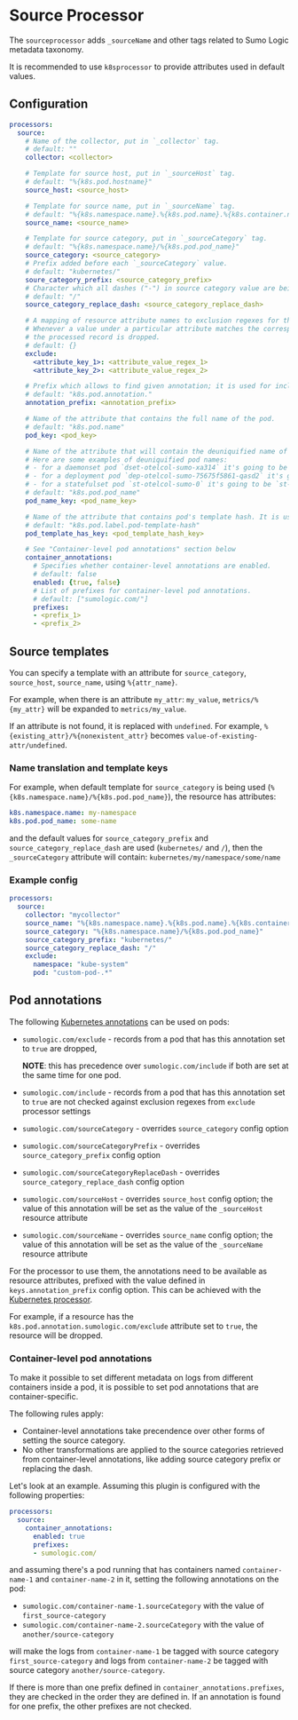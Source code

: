 # Source Processor

The `sourceprocessor` adds `_sourceName` and other tags related to Sumo Logic metadata taxonomy.

It is recommended to use `k8sprocessor` to provide attributes used in default values.

## Configuration

```yaml
processors:
  source:
    # Name of the collector, put in `_collector` tag.
    # default: ""
    collector: <collector>

    # Template for source host, put in `_sourceHost` tag.
    # default: "%{k8s.pod.hostname}"
    source_host: <source_host>

    # Template for source name, put in `_sourceName` tag.
    # default: "%{k8s.namespace.name}.%{k8s.pod.name}.%{k8s.container.name}"
    source_name: <source_name>

    # Template for source category, put in `_sourceCategory` tag.
    # default: "%{k8s.namespace.name}/%{k8s.pod.pod_name}"
    source_category: <source_category>
    # Prefix added before each `_sourceCategory` value.
    # default: "kubernetes/"
    soure_category_prefix: <source_category_prefix>
    # Character which all dashes ("-") in source category value are being replaced to.
    # default: "/"
    source_category_replace_dash: <source_category_replace_dash>

    # A mapping of resource attribute names to exclusion regexes for the attribute values.
    # Whenever a value under a particular attribute matches the corresponding regex,
    # the processed record is dropped.
    # default: {}
    exclude:
      <attribute_key_1>: <attribute_value_regex_1>
      <attribute_key_2>: <attribute_value_regex_2>

    # Prefix which allows to find given annotation; it is used for including/excluding pods, among other attributes.
    # default: "k8s.pod.annotation."
    annotation_prefix: <annotation_prefix>

    # Name of the attribute that contains the full name of the pod.
    # default: "k8s.pod.name"
    pod_key: <pod_key>

    # Name of the attribute that will contain the deuniquified name of the pod.
    # Here are some examples of deuniquified pod names:
    # - for a daemonset pod `dset-otelcol-sumo-xa314` it's going to be `dset-otelcol-sumo`
    # - for a deployment pod `dep-otelcol-sumo-75675f5861-qasd2` it's going to be `dep-otelcol-sumo`
    # - for a statefulset pod `st-otelcol-sumo-0` it's going to be `st-otelcol-sumo`
    # default: "k8s.pod.pod_name"
    pod_name_key: <pod_name_key>

    # Name of the attribute that contains pod's template hash. It is used for pod name extraction.
    # default: "k8s.pod.label.pod-template-hash"
    pod_template_has_key: <pod_template_hash_key>

    # See "Container-level pod annotations" section below
    container_annotations:
      # Specifies whether container-level annotations are enabled.
      # default: false
      enabled: {true, false}
      # List of prefixes for container-level pod annotations.
      # default: ["sumologic.com/"]
      prefixes:
      - <prefix_1>
      - <prefix_2>
```

## Source templates

You can specify a template with an attribute for `source_category`, `source_host`, `source_name`, using `%{attr_name}`.

For example, when there is an attribute `my_attr`: `my_value`, `metrics/%{my_attr}`
will be expanded to `metrics/my_value`.

If an attribute is not found, it is replaced with `undefined`.
For example, `%{existing_attr}/%{nonexistent_attr}` becomes `value-of-existing-attr/undefined`.

### Name translation and template keys

For example, when default template for `source_category` is being used (`%{k8s.namespace.name}/%{k8s.pod.pod_name}`),
the resource has attributes:

```yaml
k8s.namespace.name: my-namespace
k8s.pod.pod_name: some-name
```

and the default values for `source_category_prefix` and `source_category_replace_dash` are used (`kubernetes/` and `/`),
then the `_sourceCategory` attribute will contain: `kubernetes/my/namespace/some/name`

### Example config

```yaml
processors:
  source:
    collector: "mycollector"
    source_name: "%{k8s.namespace.name}.%{k8s.pod.name}.%{k8s.container.name}"
    source_category: "%{k8s.namespace.name}/%{k8s.pod.pod_name}"
    source_category_prefix: "kubernetes/"
    source_category_replace_dash: "/"
    exclude:
      namespace: "kube-system"
      pod: "custom-pod-.*"
```

## Pod annotations

The following [Kubernetes annotations][k8s_annotations_doc] can be used on pods:

- `sumologic.com/exclude` - records from a pod that has this annotation set to
  `true` are dropped,

  **NOTE**: this has precedence over `sumologic.com/include` if both are set at
  the same time for one pod.

- `sumologic.com/include` - records from a pod that has this annotation set to
  `true` are not checked against exclusion regexes from `exclude` processor settings

- `sumologic.com/sourceCategory` - overrides `source_category` config option
- `sumologic.com/sourceCategoryPrefix` - overrides `source_category_prefix` config option
- `sumologic.com/sourceCategoryReplaceDash` - overrides `source_category_replace_dash` config option
- `sumologic.com/sourceHost` - overrides `source_host` config option;
  the value of this annotation will be set as the value of the `_sourceHost` resource attribute
- `sumologic.com/sourceName` - overrides `source_name` config option;
  the value of this annotation will be set as the value of the `_sourceName` resource attribute

For the processor to use them, the annotations need to be available as resource
attributes, prefixed with the value defined in `keys.annotation_prefix` config option.
This can be achieved with the [Kubernetes processor](../k8sprocessor).

For example, if a resource has the `k8s.pod.annotation.sumologic.com/exclude`
attribute set to `true`, the resource will be dropped.

[k8s_annotations_doc]: https://kubernetes.io/docs/concepts/overview/working-with-objects/annotations/

### Container-level pod annotations

To make it possible to set different metadata on logs from different containers inside a pod,
it is possible to set pod annotations that are container-specific.

The following rules apply:

- Container-level annotations take precendence over other forms of setting the source category.
- No other transformations are applied to the source categories retrieved from container-level annotations,
like adding source category prefix or replacing the dash.

Let's look at an example. Assuming this plugin is configured with the following properties:

```yaml
processors:
  source:
    container_annotations:
      enabled: true
      prefixes:
      - sumologic.com/
```

and assuming there's a pod running that has containers named `container-name-1` and `container-name-2` in it,
setting the following annotations on the pod:

- `sumologic.com/container-name-1.sourceCategory` with the value of `first_source-category`
- `sumologic.com/container-name-2.sourceCategory` with the value of `another/source-category`

will make the logs from `container-name-1` be tagged with source category `first_source-category`
and logs from `container-name-2` be tagged with source category `another/source-category`.

If there is more than one prefix defined in `container_annotations.prefixes`,
they are checked in the order they are defined in. If an annotation is found for one prefix,
the other prefixes are not checked.

